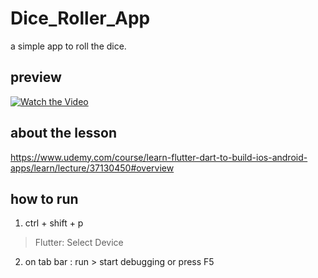 # Dice_Roller_App

a simple app to roll the dice.

## preview

[![Watch the Video](https://img.youtube.com/vi/YOUTUBE_VIDEO_ID/0.jpg)](https://www.youtube.com/watch?v=YOUTUBE_VIDEO_ID)

## about the lesson

https://www.udemy.com/course/learn-flutter-dart-to-build-ios-android-apps/learn/lecture/37130450#overview

## how to run

1. ctrl + shift + p

> Flutter: Select Device

2. on tab bar : run > start debugging or press F5
